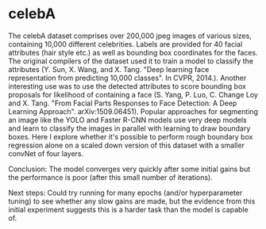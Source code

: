 # celebA

The celebA dataset comprises over 200,000 jpeg images of various sizes, containing 10,000 different celebrities. Labels are provided for 40 facial attributes (hair style etc.) as well as bounding box coordinates for the faces.
The original compilers of the dataset used it to train a model to classify the attributes (Y. Sun, X. Wang, and X. Tang. "Deep learning face representation from predicting 10,000 classes". In CVPR, 2014.). Another interesting use was to use the detected attributes to score bounding box proposals for likelihood of containing a face (S. Yang, P. Luo, C. Change Loy and X. Tang. "From Facial Parts Responses to Face Detection: A Deep Learning Approach". arXiv:1509.06451).
Popular approaches for segmenting an image like the YOLO and Faster R-CNN models use very deep models and learn to classify the images in parallel with learning to draw boundary boxes.
Here I explore whether it's possible to perform rough boundary box regression alone on a scaled down version of this dataset with a smaller convNet of four layers.

Conclusion:
The model converges very quickly after some initial gains but the performance is poor (after this small number of iterations). 

Next steps:
Could try running for many epochs (and/or hyperparameter tuning) to see whether any slow gains are made, but the evidence from this initial experiment suggests this is a harder task than the model is capable of.
